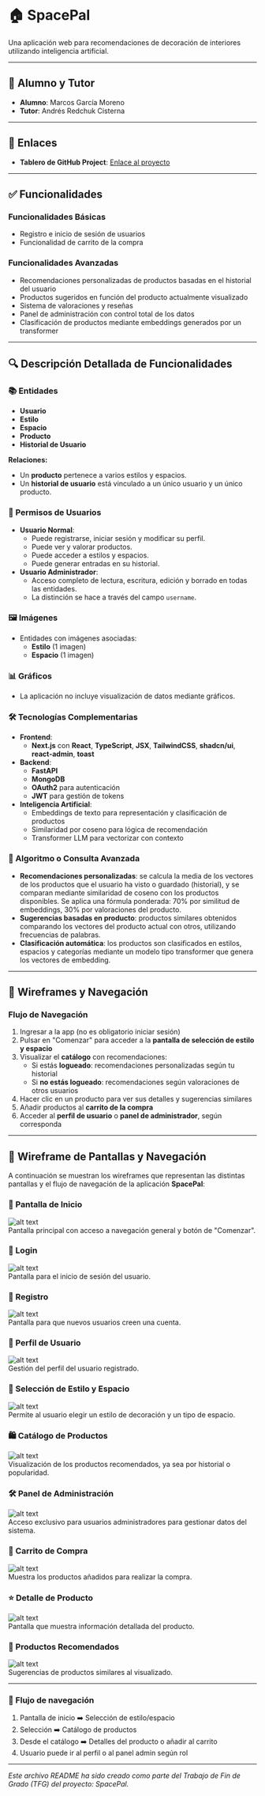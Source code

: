# 🏠 SpacePal

Una aplicación web para recomendaciones de decoración de interiores utilizando inteligencia artificial.

---

## 👤 Alumno y Tutor

- **Alumno**: Marcos García Moreno  
- **Tutor**: Andrés Redchuk Cisterna

---

## 🔗 Enlaces

- **Tablero de GitHub Project**: [Enlace al proyecto](https://github.com/users/garmo17/projects/1)

---

## ✅ Funcionalidades

### Funcionalidades Básicas
- Registro e inicio de sesión de usuarios
- Funcionalidad de carrito de la compra

### Funcionalidades Avanzadas
- Recomendaciones personalizadas de productos basadas en el historial del usuario
- Productos sugeridos en función del producto actualmente visualizado
- Sistema de valoraciones y reseñas
- Panel de administración con control total de los datos
- Clasificación de productos mediante embeddings generados por un transformer

---

## 🔍 Descripción Detallada de Funcionalidades

### 📚 Entidades
- **Usuario**
- **Estilo**
- **Espacio**
- **Producto**
- **Historial de Usuario**

**Relaciones:**
- Un **producto** pertenece a varios estilos y espacios.
- Un **historial de usuario** está vinculado a un único usuario y un único producto.

### 🔐 Permisos de Usuarios
- **Usuario Normal**:
  - Puede registrarse, iniciar sesión y modificar su perfil.
  - Puede ver y valorar productos.
  - Puede acceder a estilos y espacios.
  - Puede generar entradas en su historial.
- **Usuario Administrador**:
  - Acceso completo de lectura, escritura, edición y borrado en todas las entidades.
  - La distinción se hace a través del campo `username`.

### 🖼️ Imágenes
- Entidades con imágenes asociadas:
  - **Estilo** (1 imagen)
  - **Espacio** (1 imagen)

### 📊 Gráficos
- La aplicación no incluye visualización de datos mediante gráficos.

### 🛠️ Tecnologías Complementarias
- **Frontend**:
  - **Next.js** con **React**, **TypeScript**, **JSX**, **TailwindCSS**, **shadcn/ui**, **react-admin**, **toast**
- **Backend**:
  - **FastAPI**
  - **MongoDB**
  - **OAuth2** para autenticación
  - **JWT** para gestión de tokens
- **Inteligencia Artificial**:
  - Embeddings de texto para representación y clasificación de productos
  - Similaridad por coseno para lógica de recomendación
  - Transformer LLM para vectorizar con contexto

### 🧠 Algoritmo o Consulta Avanzada
- **Recomendaciones personalizadas**: se calcula la media de los vectores de los productos que el usuario ha visto o guardado (historial), y se comparan mediante similaridad de coseno con los productos disponibles. Se aplica una fórmula ponderada: 70% por similitud de embeddings, 30% por valoraciones del producto.
- **Sugerencias basadas en producto**: productos similares obtenidos comparando los vectores del producto actual con otros, utilizando frecuencias de palabras.
- **Clasificación automática**: los productos son clasificados en estilos, espacios y categorías mediante un modelo tipo transformer que genera los vectores de embedding.

---

## 📍 Wireframes y Navegación

### Flujo de Navegación
1. Ingresar a la app (no es obligatorio iniciar sesión)
2. Pulsar en \"Comenzar\" para acceder a la **pantalla de selección de estilo y espacio**
3. Visualizar el **catálogo** con recomendaciones:
   - Si estás **logueado**: recomendaciones personalizadas según tu historial
   - Si **no estás logueado**: recomendaciones según valoraciones de otros usuarios
4. Hacer clic en un producto para ver sus detalles y sugerencias similares
5. Añadir productos al **carrito de la compra**
6. Acceder al **perfil de usuario** o **panel de administrador**, según corresponda

---

## 🧭 Wireframe de Pantallas y Navegación

A continuación se muestran los wireframes que representan las distintas pantallas y el flujo de navegación de la aplicación **SpacePal**:

### 🏁 Pantalla de Inicio
![alt text](wireframes/principal_page.png)  
Pantalla principal con acceso a navegación general y botón de "Comenzar".

### 🔑 Login
![alt text](wireframes/login_page.png)  
Pantalla para el inicio de sesión del usuario.

### 📝 Registro
![alt text](wireframes/register_page.png)  
Pantalla para que nuevos usuarios creen una cuenta.

### 👤 Perfil de Usuario
![alt text](wireframes/perfil_page.png)  
Gestión del perfil del usuario registrado.

### 🎨 Selección de Estilo y Espacio
![alt text](wireframes/selection_page.png)  
Permite al usuario elegir un estilo de decoración y un tipo de espacio.

### 🛍️ Catálogo de Productos
![alt text](wireframes/catalogue_page.png)  
Visualización de los productos recomendados, ya sea por historial o popularidad.

### 🛠️ Panel de Administración
![alt text](wireframes/react-admin-page.png)  
Acceso exclusivo para usuarios administradores para gestionar datos del sistema.

### 🛒 Carrito de Compra
![alt text](wireframes/cart_page.png)  
Muestra los productos añadidos para realizar la compra.

### ⭐ Detalle de Producto
![alt text](wireframes/product_details.png)  
Pantalla que muestra información detallada del producto.

### 🎯 Productos Recomendados
![alt text](wireframes/recommended_products.png)  
Sugerencias de productos similares al visualizado.

---

### 🔁 Flujo de navegación

1. Pantalla de inicio ➡️ Selección de estilo/espacio  
2. Selección ➡️ Catálogo de productos  
3. Desde el catálogo ➡️ Detalles del producto o añadir al carrito  
4. Usuario puede ir al perfil o al panel admin según rol

---

_Este archivo README ha sido creado como parte del Trabajo de Fin de Grado (TFG) del proyecto: SpacePal._
